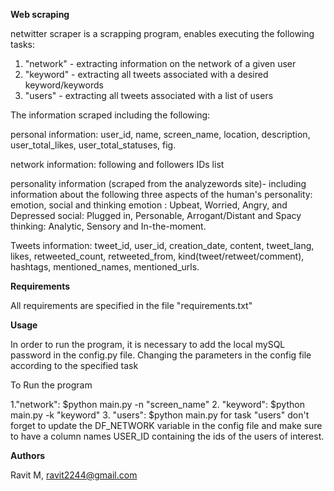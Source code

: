 **Web scraping**

netwitter scraper is a scrapping program, enables executing the following tasks:
1. "network" - extracting information on the network of a given user
2. "keyword" - extracting all tweets associated with a desired keyword/keywords
3. "users" - extracting all tweets associated with a list of users

The information scraped including the following:

personal information:
user_id, name, screen_name, location, description, user_total_likes, user_total_statuses, fig.

network information:
following and followers IDs list

personality information (scraped from the analyzewords site)- including information
about the following three aspects of the human's personality: emotion, social and thinking
emotion : Upbeat, Worried, Angry, and Depressed
social: Plugged in, Personable, Arrogant/Distant and Spacy
thinking: Analytic, Sensory and In-the-moment.

Tweets information:
tweet_id, user_id, creation_date, content, tweet_lang, likes, retweeted_count, retweeted_from,
kind(tweet/retweet/comment), hashtags, mentioned_names, mentioned_urls.


**Requirements**

All requirements are specified in the file "requirements.txt"

**Usage**

In order to run the program, it is necessary to add the local mySQL password in the config.py file.
Changing the parameters in the config file according to the specified task

To Run the program

1."network": $python main.py -n "screen_name"
2. "keyword": $python main.py -k "keyword"
3. "users": $python main.py
for task "users" don't forget to update the DF_NETWORK variable in the config file and make sure to have a column names USER_ID containing the ids of the users of interest.


**Authors**

Ravit M, ravit2244@gmail.com
